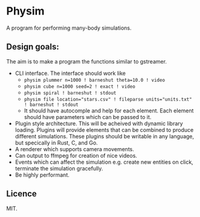 # Physim
A program for performing many-body simulations.

## Design goals:
The aim is to make a program the functions similar to gstreamer.
- CLI interface. The interface should work like 
  - `physim plummer n=1000 ! barneshut theta=10.0 ! video`
  - `physim cube n=1000 seed=2 ! exact ! video`
  - `physim spiral ! barneshut ! stdout`
  - `physim file location="stars.csv" ! fileparse units="units.txt" ! barneshut ! stdout`  
  - It should have autocomple and help for each element. Each element should have parameters which can be passed to it.
- Plugin style architecture. This will be acheived with dynamic library loading. Plugins will provide elements that can be combined to produce different simulations. These plugins should be writable in any language, but specically in Rust, C, and Go.
- A renderer which supports camera movements.
- Can output to ffmpeg for creation of nice videos.
- Events which can affect the simulation e.g. create new entities on click, terminate the simulation gracefully.
- Be highly performant.

## Licence
MIT.